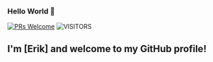### Hello World 👋

[![PRs Welcome](https://img.shields.io/badge/PRs-welcome-971901.svg?style=plastic&logo=github)](https://github.com/Inthefield7)
<img alt="VISITORS" src="https://komarev.com/ghpvc/?username=Inthefield7&style=plastic&labelColor=lightgrey&logo=github&label=PROFILE+VIEWS&color=971901"/>
## I'm [**Erik**] and welcome to my GitHub profile!
<!--
**Inthefield7/Inthefield7** is a ✨ _special_ ✨ repository because its `README.md` (this file) appears on your GitHub profile.

Here are some ideas to get you started:

- 🔭 I’m currently working on 
- 🌱 I’m currently learning ...
- 👯 I’m looking to collaborate on ...
- 🤔 I’m looking for help with ...
- 💬 Ask me about ...
- 📫 How to reach me: ...
- 😄 Pronouns: ...
- ⚡ Fun fact: ...
-->
